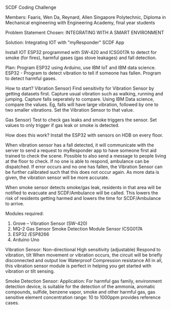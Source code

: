 SCDF Coding Challenge

Members: Faaris, Wen Da, Reynard, Allen
Singapore Polytechnic, Diploma in Mechanical engineering with Engineering Academy, final year students


Problem Statement Chosen: INTEGRATING WITH A SMART ENVIRONMENT

Solution: Integrating IOT with "myResponder" SCDF App

Install IOT ESP32 programmed with SW-420 and ICSG017A to detect for smoke (for fires), harmful gases (gas stove leakages) and fall detection.

Plan: Program ESP32 using Arduino, use IBM IoT and IBM data science. 
ESP32  - Program to detect vibration to tell if someone has fallen. Program to detect harmful gases. 


How to start?
Vibration Sensor) Find sensitivity for Vibration Sensor by getting datasets first. 
Capture usual vibration such as walking, running and jumping. Capture falls seperately to compare. 
Using IBM Data science, compare the values. 
Eg, falls will have large vibration, followed by one to two smaller vibrations. Set the Vibration Sensor to that value.

Gas Sensor) Test to check gas leaks and smoke triggers the sensor. Set values to only trigger if gas leak or smoke is detected.

How does this work? 
Install the ESP32 with sensors on HDB on every floor.

When vibration sensor has a fall detected, it will communicate with the server to send a request to myResponder app to have someone first aid trained to check the scene. Possible to also send a message to people living at the floor to check. If no one is able to respond, ambulance can be dispatched. If error occurs and no one has fallen, the Vibration Sensor can be further calibrated such that this does not occur again. As more data is given, the vibration sensor will be more accurate.

When smoke sensor detects smoke/gas leak, residents in that area will be notified to evacuate and SCDF/Ambulance will be called.
This lowers the risk of residents getting harmed and lowers the time for SCDF/Ambulance to arrive.


Modules required:
1) Grove – Vibration Sensor (SW-420)
2) MQ-2 Gas Sensor Smoke Detection Module Sensor ICSG017A
3) ESP32 /ESP8266
4) Arduino Uno

Vibration Sensor:
Non-directional
High sensitivity (adjustable)
Respond to vibration, tilt
When movement or vibration occurs, the circuit will be briefly disconnected and output low
Waterproof
Compression resistance
All in all, this vibration sensor module is perfect in helping you get started with vibration or tilt sensing.

Smoke Detection Sensor:
Application:
For harmful gas family, environment detection device, is suitable for the detection of the ammonia, aromatic compounds, sulfide, benzene vapor, smoke and other harmful gas, gas
sensitive element concentration range: 10 to 1000ppm provides reference cases.
